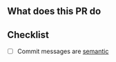 ## What does this PR do


## Checklist

- [ ] Commit messages are [semantic](https://www.conventionalcommits.org/)
